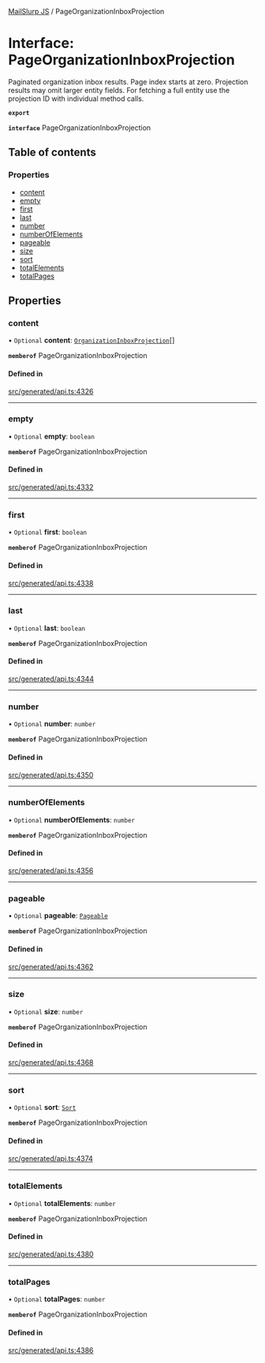 [MailSlurp JS](../README.md) / PageOrganizationInboxProjection

# Interface: PageOrganizationInboxProjection

Paginated organization inbox results. Page index starts at zero. Projection results may omit larger entity fields. For fetching a full entity use the projection ID with individual method calls.

**`export`**

**`interface`** PageOrganizationInboxProjection

## Table of contents

### Properties

- [content](PageOrganizationInboxProjection.md#content)
- [empty](PageOrganizationInboxProjection.md#empty)
- [first](PageOrganizationInboxProjection.md#first)
- [last](PageOrganizationInboxProjection.md#last)
- [number](PageOrganizationInboxProjection.md#number)
- [numberOfElements](PageOrganizationInboxProjection.md#numberofelements)
- [pageable](PageOrganizationInboxProjection.md#pageable)
- [size](PageOrganizationInboxProjection.md#size)
- [sort](PageOrganizationInboxProjection.md#sort)
- [totalElements](PageOrganizationInboxProjection.md#totalelements)
- [totalPages](PageOrganizationInboxProjection.md#totalpages)

## Properties

### content

• `Optional` **content**: [`OrganizationInboxProjection`](OrganizationInboxProjection.md)[]

**`memberof`** PageOrganizationInboxProjection

#### Defined in

[src/generated/api.ts:4326](https://github.com/mailslurp/mailslurp-client/blob/1460b4d/src/generated/api.ts#L4326)

___

### empty

• `Optional` **empty**: `boolean`

**`memberof`** PageOrganizationInboxProjection

#### Defined in

[src/generated/api.ts:4332](https://github.com/mailslurp/mailslurp-client/blob/1460b4d/src/generated/api.ts#L4332)

___

### first

• `Optional` **first**: `boolean`

**`memberof`** PageOrganizationInboxProjection

#### Defined in

[src/generated/api.ts:4338](https://github.com/mailslurp/mailslurp-client/blob/1460b4d/src/generated/api.ts#L4338)

___

### last

• `Optional` **last**: `boolean`

**`memberof`** PageOrganizationInboxProjection

#### Defined in

[src/generated/api.ts:4344](https://github.com/mailslurp/mailslurp-client/blob/1460b4d/src/generated/api.ts#L4344)

___

### number

• `Optional` **number**: `number`

**`memberof`** PageOrganizationInboxProjection

#### Defined in

[src/generated/api.ts:4350](https://github.com/mailslurp/mailslurp-client/blob/1460b4d/src/generated/api.ts#L4350)

___

### numberOfElements

• `Optional` **numberOfElements**: `number`

**`memberof`** PageOrganizationInboxProjection

#### Defined in

[src/generated/api.ts:4356](https://github.com/mailslurp/mailslurp-client/blob/1460b4d/src/generated/api.ts#L4356)

___

### pageable

• `Optional` **pageable**: [`Pageable`](Pageable.md)

**`memberof`** PageOrganizationInboxProjection

#### Defined in

[src/generated/api.ts:4362](https://github.com/mailslurp/mailslurp-client/blob/1460b4d/src/generated/api.ts#L4362)

___

### size

• `Optional` **size**: `number`

**`memberof`** PageOrganizationInboxProjection

#### Defined in

[src/generated/api.ts:4368](https://github.com/mailslurp/mailslurp-client/blob/1460b4d/src/generated/api.ts#L4368)

___

### sort

• `Optional` **sort**: [`Sort`](Sort.md)

**`memberof`** PageOrganizationInboxProjection

#### Defined in

[src/generated/api.ts:4374](https://github.com/mailslurp/mailslurp-client/blob/1460b4d/src/generated/api.ts#L4374)

___

### totalElements

• `Optional` **totalElements**: `number`

**`memberof`** PageOrganizationInboxProjection

#### Defined in

[src/generated/api.ts:4380](https://github.com/mailslurp/mailslurp-client/blob/1460b4d/src/generated/api.ts#L4380)

___

### totalPages

• `Optional` **totalPages**: `number`

**`memberof`** PageOrganizationInboxProjection

#### Defined in

[src/generated/api.ts:4386](https://github.com/mailslurp/mailslurp-client/blob/1460b4d/src/generated/api.ts#L4386)
